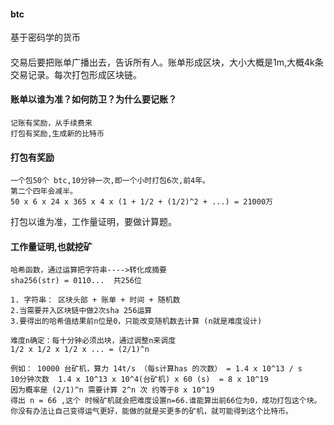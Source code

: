 

#### btc
基于密码学的货币

#### 
交易后要把账单广播出去，告诉所有人。账单形成区块，大小大概是1m,大概4k条交易记录。每次打包形成区块链。

#### 账单以谁为准？如何防卫？为什么要记账？
```
记账有奖励，从手续费来
打包有奖励,生成新的比特币
```

#### 打包有奖励
```
一个包50个 btc,10分钟一次,即一个小时打包6次,前4年。
第二个四年会减半。
50 x 6 x 24 x 365 x 4 x (1 + 1/2 + (1/2)^2 + ...) = 21000万
```

打包以谁为准，工作量证明，要做计算题。

#### 工作量证明,也就挖矿
```
哈希函数，通过运算把字符串---->转化成摘要
sha256(str) = 0110...  共256位

1. 字符串： 区块头部 + 账单 + 时间 + 随机数
2.当需要并入区块链中做2次sha 256运算
3.要得出的哈希值结果前n位是0，只能改变随机数去计算 (n就是难度设计)

难度n确定：每十分钟必须出块，通过调整n来调度
1/2 x 1/2 x 1/2 x ... = (2/1)^n

例如： 10000 台矿机，算力 14t/s （每s计算has 的次数） = 1.4 x 10^13 / s
10分钟次数  1.4 x 10^13 x 10^4(台矿机) x 60 (s)  = 8 x 10^19
因为概率是 (2/1)^n 需要计算 2^n 次 约等于8 x 10^19
得出 n = 66 ,这个 时候矿机就会把难度设置n=66.谁能算出前66位为0，成功打包这个块。
你没有办法让自己变得运气更好，能做的就是买更多的矿机，就可能得到这个比特币。
```